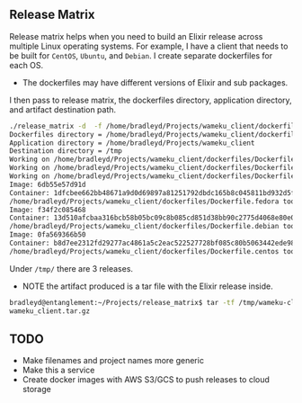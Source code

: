 ## Release Matrix

Release matrix helps when you need to build an Elixir release across multiple Linux operating systems.  For example, I have a client that needs to be built for `CentOS`, `Ubuntu`, and `Debian`.
I create separate dockerfiles for each OS.  

* The dockerfiles may have different versions of Elixir and sub packages.

I then pass to release matrix, the dockerfiles directory, application directory, and artifact destination path.


```bash
./release_matrix -d  -f /home/bradleyd/Projects/wameku_client/dockerfiles -a /home/bradleyd/Projects/wameku_client -o /tmp
Dockerfiles directory = /home/bradleyd/Projects/wameku_client/dockerfiles
Application directory = /home/bradleyd/Projects/wameku_client
Destination directory = /tmp
Working on /home/bradleyd/Projects/wameku_client/dockerfiles/Dockerfile.debian...
Working on /home/bradleyd/Projects/wameku_client/dockerfiles/Dockerfile.fedora...
Working on /home/bradleyd/Projects/wameku_client/dockerfiles/Dockerfile.centos...
Image: 6db55e57d91d
Container: 1dfcbee662bb48671a9d0d69897a81251792dbdc165b8c045811bd932d5fb86e
/home/bradleyd/Projects/wameku_client/dockerfiles/Dockerfile.fedora took 39 seconds to complete
Image: f34f2c085468
Container: 13d510afcbaa316bcb58b05bc09c8b085cd851d38bb90c2775d4068e80e0317d
/home/bradleyd/Projects/wameku_client/dockerfiles/Dockerfile.debian took 39 seconds to complete
Image: 0fa569366b50
Container: b8d7ee2312fd29277ac4861a5c2eac522527728bf085c80b5063442ede989b04
/home/bradleyd/Projects/wameku_client/dockerfiles/Dockerfile.centos took 41 seconds to complete
```

Under `/tmp/` there are 3 releases.

* NOTE the artifact produced is a tar file with the Elixir release inside.


```bash
bradleyd@entanglement:~/Projects/release_matrix$ tar -tf /tmp/wameku-client-centos.tar 
wameku_client.tar.gz
```


## TODO
* Make filenames and project names more generic
* Make this a service
* Create docker images with AWS S3/GCS to push releases to cloud storage
